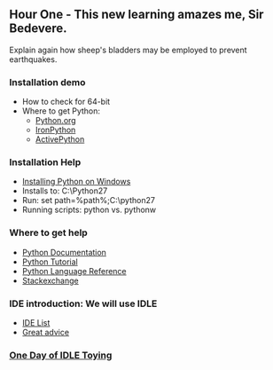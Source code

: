 ## Hour One - This new learning amazes me, Sir Bedevere.
Explain again how sheep's bladders may be employed to prevent earthquakes.

### Installation demo
* How to check for 64-bit
* Where to get Python:
  * [Python.org](http://www.python.org/download/)
  * [IronPython](http://ironpython.codeplex.com/)
  * [ActivePython](http://www.activestate.com/activepython/downloads)  
  
### Installation Help
* [Installing Python on Windows](http://docs.python-guide.org/en/latest/starting/install/win/)  
* Installs to: C:\Python27
* Run: set path=%path%;C:\python27
* Running scripts: python vs. pythonw  
### Where to get help
* [Python Documentation](http://docs.python.org/2/contents.html)
* [Python Tutorial](http://docs.python.org/2/tutorial/)
* [Python Language Reference](http://docs.python.org/2/reference/index.html)
* [Stackexchange](http://gis.stackexchange.com)  

### IDE introduction: We will use IDLE
* [IDE List](http://wiki.python.org/moin/IntegratedDevelopmentEnvironments)
* [Great advice](http://stackoverflow.com/questions/81584/what-ide-to-use-for-python)
  
### [One Day of IDLE Toying](https://hkn.eecs.berkeley.edu/~dyoo/python/idle_intro/index.html)
  

